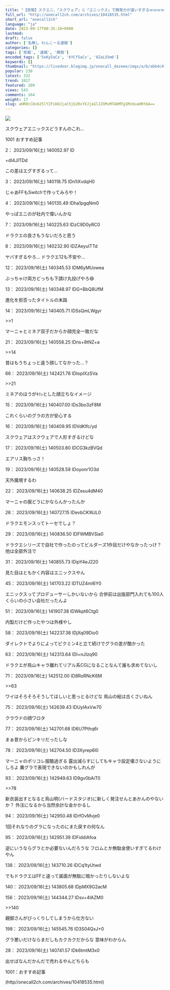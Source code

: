 ```yaml
---
title: "【悲報】スクエニ、「スクウェア」と「エニックス」で開発力が違いすぎるｗｗｗｗ "
full_url: "http://onecall2ch.com/archives/10418535.html"
short_url: "onecall2ch"
language: "ja"
date: 2023-09-17T00:35:10+0900
lastmod: 
draft: false
author: ['名無し わんこーる速報']
categories: []
tags: ['悲報', '速報', '開発']
encoded_tags: ['5oKy5aCx', '6YCf5aCx', '6ZaL55m6']
keywords: []
thumbnail: "https://livedoor.blogimg.jp/onecall_dazeee/imgs/a/b/abb4c4f6-s.jpg"
popular: 230
latest: 332
trend: 1017
featured: 109
views: 543
comments: 164
weight: 17
slug: aHR0cC8vb25lY2FsbDJjaC5jb20vYXJjaGl2ZXMvMTA0MTg1MzUuaHRtbA==
---
```


![](https://livedoor.blogimg.jp/onecall_dazeee/imgs/a/b/abb4c4f6-s.jpg)

<div><p>スクウェアエニックスどうすんのこれ…</p> <p class='name2'> 1001 おすすめ記事</p> <p class='name2'>2： 2023/09/16(土) 140052.97 ID<p>+dI4JITDd</p></p><p class='onecall'> この差はエグすぎるって… </p> <p class='name2'>3： 2023/09/16(土) 140118.75 IDn1iXvdqH0</p><p class='onecall'> じゃあFFもSwitchで作ってみろや！ </p> <p class='name2'>4： 2023/09/16(土) 140135.49 IDha1pgqNm0</p><p class='onecall'><p> やっぱエニのが社内で偉いんかな </p></p> <p class='name2'>7： 2023/09/16(土) 140225.63 IDzC9D0yRC0</p><p class='onecall'> ドラクエの良さもうないだろと思う </p> <p class='name2'>8： 2023/09/16(土) 140232.90 IDZAeyuITTd</p><p class='onecall'><p> ヤバすぎるやろ… ドラクエ12も不安や… </p></p> <p class='name2'>12： 2023/09/16(土) 140345.53 IDM6yMUowea</p><p class='onecall'> ぶっちゃけ両方どっちも下請け丸投げやろ😅 </p> <p class='name2'>13： 2023/09/16(土) 140348.97 IDG+BbQ8UfM</p><p class='onecall'> 進化を拒否ったタイトルの末路 </p> <p class='name2'>14： 2023/09/16(土) 140405.71 IDSsQmLWgyr</p><p class='onecall'> <p class='anchor'>>>1</p> マーニャとミネア双子だからか顔完全一致だな </p> <p class='name2'>21： 2023/09/16(土) 140558.25 IDns+8tNZ+a</p><p class='onecall'> <p class='anchor'>>>14</p> 昔はもうちょっと違う顔してなかった…？ </p> <p class='name2'>66： 2023/09/16(土) 142421.78 IDIopIXzSVa</p><p class='onecall'> <p class='anchor'>>>21</p> ミネアのほうがｷﾘｯとした顔立ちなイメージ </p> <p class='name2'>15： 2023/09/16(土) 140407.00 IDs3bo3zF8M</p><p class='onecall'> これくらいのグラの方が安心する </p> <p class='name2'>16： 2023/09/16(土) 140409.95 IDVdKlfc/yd</p><p class='onecall'><p> スクウェアはスクウェアで人形すぎるけどな </p></p> <p class='name2'>17： 2023/09/16(土) 140503.80 IDCG3kzBVQd</p><p class='onecall'> エアリス胸ちっさ！ </p> <p class='name2'>19： 2023/09/16(土) 140528.58 IDoyonr1O3d</p><p class='onecall'> 天外魔境するわ </p> <p class='name2'>22： 2023/09/16(土) 140638.25 IDZesu4dM40</p><p class='onecall'> マーニャの服どうにかならんかったんか </p> <p class='name2'>26： 2023/09/16(土) 140727.15 IDevbCKWJL0</p><p class='onecall'> ドラクエモンスってトーセでしょ？ </p> <p class='name2'>29： 2023/09/16(土) 140836.50 IDFWMBVSia0</p><p class='onecall'> ドラクエシリーズで自社で作ったのってビルダーズ1作目だけやなかったっけ？ 他は全部外注で </p> <p class='name2'>31： 2023/09/16(土) 140855.73 IDipY4eJ220</p><p class='onecall'> 見た目はともかく内容はエニックスやん </p> <p class='name2'>45： 2023/09/16(土) 141703.22 IDTUZ4mI6Y0</p><p class='onecall'><p> エニックスってプロデューサーしかいないから 合併前は出版部門入れても100人くらいの小さい会社だったんよ </p></p> <p class='name2'>51： 2023/09/16(土) 141907.38 IDWkpt6Ctg0</p><p class='onecall'> 内製だけど作ったやつは外様やし </p> <p class='name2'>58： 2023/09/16(土) 142237.38 IDjXq09Dio0</p><p class='onecall'> ダイレクトでよりによってピクミン4と立て続けでグラの差が酷かった </p> <p class='name2'>63： 2023/09/16(土) 142313.64 IDl+nJIzq90</p><p class='onecall'> ドラクエが鳥山キャラ離れてリアル系CGになることなんて誰も求めてないし </p> <p class='name2'>71： 2023/09/16(土) 142512.00 ID8RoRNcK6M</p><p class='onecall'> <p class='anchor'>>>63</p> ワイはそろそろそうしてほしいと思っとるけどな 鳥山の絵は古くさいねん </p> <p class='name2'>75： 2023/09/16(土) 142639.43 IDUyIAxVw70</p><p class='onecall'> クラウドの顔ワロタ </p> <p class='name2'>77： 2023/09/16(土) 142701.68 ID6U7Pthq6r</p><p class='onecall'> まぁ昔からピンキリだったしな </p> <p class='name2'>78： 2023/09/16(土) 142704.50 ID3Xyrep6l0</p><p class='onecall'> マーニャのポリコレ服酷過ぎる 露出減らすにしてもキャラ設定壊さないようにしろよ 糞グラで表現できないのかもしれんが </p> <p class='name2'>93： 2023/09/16(土) 142949.63 ID9gv0bAiT0</p><p class='onecall'> <p class='anchor'>>>78</p> 新衣装出すとなると鳥山明(バードスタジオ)に新しく発注せんとあかんのやないか？ 外注になるから当然余計な金かかるし </p> <p class='name2'>94： 2023/09/16(土) 142950.48 IDrfOvMvje0</p><p class='onecall'> 1回それなりのグラになったのにまた戻すの何なん </p> <p class='name2'>95： 2023/09/16(土) 142951.39 IDFiddiAfoa</p><p class='onecall'> 逆にいうならグラとか必要ないんだろうな フロムとか無駄金使いすぎてるわけやん </p> <p class='name2'>138： 2023/09/16(土) 143710.26 IDCq1tyUtwd</p><p class='onecall'> でもドラクエはFFと違って画面が無駄に暗かったりしないよな </p> <p class='name2'>140： 2023/09/16(土) 143805.68 IDpMX9G2acM</p><p class='name2'>156： 2023/09/16(土) 144344.27 IDsv+4lAZM0</p><p class='onecall'> <p class='anchor'>>>140</p> 親御さんがびっくりしてしまうから仕方ない </p> <p class='name2'>198： 2023/09/16(土) 145545.76 ID3S04QxJ+0</p><p class='onecall'> グラ悪いだけならまだしもカクカクだからな 意味がわからん </p> <p class='name2'>28： 2023/09/16(土) 140741.57 IDk6tmtM3x0</p><p class='onecall'><p> 出せばなんだかんだで売れるやんどちらも </p></p> <p class='name2'>1001：おすすめ記事</p> </div>

(http//onecall2ch.com/archives/10418535.html)
